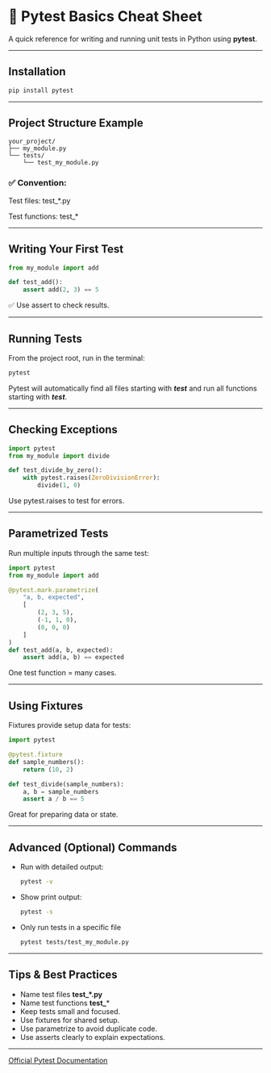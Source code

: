 # 📜 Pytest Basics Cheat Sheet

A quick reference for writing and running unit tests in Python using **pytest**.

---

## Installation

```bash
pip install pytest
```

---

## Project Structure Example

```
your_project/
├── my_module.py
└── tests/
    └── test_my_module.py
```

### ✅ Convention:

Test files: test_*.py

Test functions: test_*

---

## Writing Your First Test
```python
from my_module import add

def test_add():
    assert add(2, 3) == 5

```
✅ Use assert to check results.

---

## Running Tests
From the project root, run in the terminal:
```bash
pytest
```
Pytest will automatically find all files starting with **_test_** and run all functions starting with **_test_**.

---

## Checking Exceptions

```python
import pytest
from my_module import divide

def test_divide_by_zero():
    with pytest.raises(ZeroDivisionError):
        divide(1, 0)
```
Use pytest.raises to test for errors.

---

## Parametrized Tests
Run multiple inputs through the same test:
```python
import pytest
from my_module import add

@pytest.mark.parametrize(
    "a, b, expected",
    [
        (2, 3, 5),
        (-1, 1, 0),
        (0, 0, 0)
    ]
)
def test_add(a, b, expected):
    assert add(a, b) == expected
```
One test function = many cases.

---
## Using Fixtures
Fixtures provide setup data for tests:

```python
import pytest

@pytest.fixture
def sample_numbers():
    return (10, 2)

def test_divide(sample_numbers):
    a, b = sample_numbers
    assert a / b == 5
```
Great for preparing data or state.

---

## Advanced (Optional) Commands
- Run with detailed output:
  ```bash
  pytest -v
  ```
- Show print output:
  ```bash
  pytest -s
  ```
- Only run tests in a specific file
  ```bash
  pytest tests/test_my_module.py
  ```

---

## Tips & Best Practices
- Name test files **test_*.py**
- Name test functions **test_***
- Keep tests small and focused.
- Use fixtures for shared setup.
- Use parametrize to avoid duplicate code.
- Use asserts clearly to explain expectations.

---

[Official Pytest Documentation](https://docs.pytest.org/en/stable/)
























